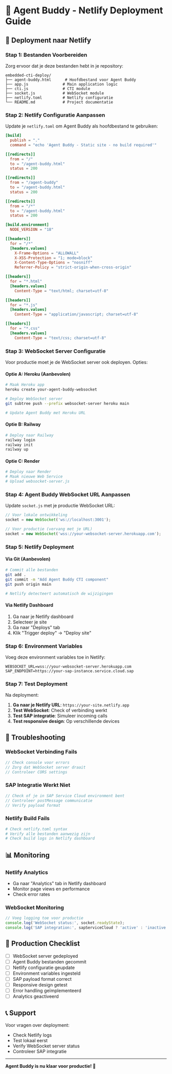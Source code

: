 # 🤖 Agent Buddy - Netlify Deployment Guide

## 🚀 Deployment naar Netlify

### Stap 1: Bestanden Voorbereiden

Zorg ervoor dat je deze bestanden hebt in je repository:

```
embedded-cti-deploy/
├── agent-buddy.html      # Hoofdbestand voor Agent Buddy
├── app.js               # Main application logic
├── cti.js               # CTI module
├── socket.js            # WebSocket module
├── netlify.toml         # Netlify configuratie
└── README.md            # Project documentatie
```

### Stap 2: Netlify Configuratie Aanpassen

Update je `netlify.toml` om Agent Buddy als hoofdbestand te gebruiken:

```toml
[build]
  publish = "."
  command = "echo 'Agent Buddy - Static site - no build required'"

[[redirects]]
  from = "/"
  to = "/agent-buddy.html"
  status = 200

[[redirects]]
  from = "/agent-buddy"
  to = "/agent-buddy.html"
  status = 200

[[redirects]]
  from = "/*"
  to = "/agent-buddy.html"
  status = 200

[build.environment]
  NODE_VERSION = "18"

[[headers]]
  for = "/*"
  [headers.values]
    X-Frame-Options = "ALLOWALL"
    X-XSS-Protection = "1; mode=block"
    X-Content-Type-Options = "nosniff"
    Referrer-Policy = "strict-origin-when-cross-origin"

[[headers]]
  for = "*.html"
  [headers.values]
    Content-Type = "text/html; charset=utf-8"

[[headers]]
  for = "*.js"
  [headers.values]
    Content-Type = "application/javascript; charset=utf-8"

[[headers]]
  for = "*.css"
  [headers.values]
    Content-Type = "text/css; charset=utf-8"
```

### Stap 3: WebSocket Server Configuratie

Voor productie moet je de WebSocket server ook deployen. Opties:

#### Optie A: Heroku (Aanbevolen)
```bash
# Maak Heroku app
heroku create your-agent-buddy-websocket

# Deploy WebSocket server
git subtree push --prefix websocket-server heroku main

# Update Agent Buddy met Heroku URL
```

#### Optie B: Railway
```bash
# Deploy naar Railway
railway login
railway init
railway up
```

#### Optie C: Render
```bash
# Deploy naar Render
# Maak nieuwe Web Service
# Upload websocket-server.js
```

### Stap 4: Agent Buddy WebSocket URL Aanpassen

Update `socket.js` met je productie WebSocket URL:

```javascript
// Voor lokale ontwikkeling
socket = new WebSocket('ws://localhost:3001');

// Voor productie (vervang met je URL)
socket = new WebSocket('wss://your-websocket-server.herokuapp.com');
```

### Stap 5: Netlify Deployment

#### Via Git (Aanbevolen)
```bash
# Commit alle bestanden
git add .
git commit -m "Add Agent Buddy CTI component"
git push origin main

# Netlify detecteert automatisch de wijzigingen
```

#### Via Netlify Dashboard
1. Ga naar je Netlify dashboard
2. Selecteer je site
3. Ga naar "Deploys" tab
4. Klik "Trigger deploy" → "Deploy site"

### Stap 6: Environment Variables

Voeg deze environment variables toe in Netlify:

```
WEBSOCKET_URL=wss://your-websocket-server.herokuapp.com
SAP_ENDPOINT=https://your-sap-instance.service.cloud.sap
```

### Stap 7: Test Deployment

Na deployment:

1. **Ga naar je Netlify URL**: `https://your-site.netlify.app`
2. **Test WebSocket**: Check of verbinding werkt
3. **Test SAP integratie**: Simuleer incoming calls
4. **Test responsive design**: Op verschillende devices

## 🔧 Troubleshooting

### WebSocket Verbinding Fails
```javascript
// Check console voor errors
// Zorg dat WebSocket server draait
// Controleer CORS settings
```

### SAP Integratie Werkt Niet
```javascript
// Check of je in SAP Service Cloud environment bent
// Controleer postMessage communicatie
// Verify payload format
```

### Netlify Build Fails
```bash
# Check netlify.toml syntax
# Verify alle bestanden aanwezig zijn
# Check build logs in Netlify dashboard
```

## 📊 Monitoring

### Netlify Analytics
- Ga naar "Analytics" tab in Netlify dashboard
- Monitor page views en performance
- Check error rates

### WebSocket Monitoring
```javascript
// Voeg logging toe voor productie
console.log('WebSocket status:', socket.readyState);
console.log('SAP integration:', sapServiceCloud ? 'active' : 'inactive');
```

## 🚀 Production Checklist

- [ ] WebSocket server gedeployed
- [ ] Agent Buddy bestanden gecommit
- [ ] Netlify configuratie geupdate
- [ ] Environment variables ingesteld
- [ ] SAP payload format correct
- [ ] Responsive design getest
- [ ] Error handling geïmplementeerd
- [ ] Analytics geactiveerd

## 📞 Support

Voor vragen over deployment:
- Check Netlify logs
- Test lokaal eerst
- Verify WebSocket server status
- Controleer SAP integratie

---

**Agent Buddy is nu klaar voor productie! 🎉** 